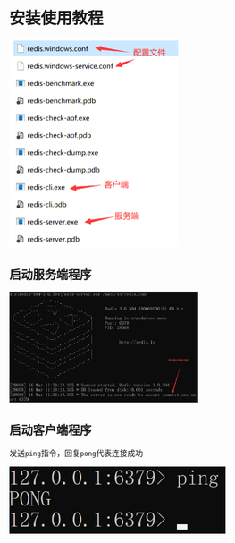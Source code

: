 # 安装使用教程

<img src="img/安装使用教程/image-20230316113835586.png" alt="image-20230316113835586" style="zoom:50%;" />

## 启动服务端程序

<img src="img/安装使用教程/image-20230316114109632.png" alt="image-20230316114109632" style="zoom:33%;" />

## 启动客户端程序

发送`ping`指令，回复`pong`代表连接成功

<img src="img/安装使用教程/image-20230316114153194.png" alt="image-20230316114153194" style="zoom:67%;" />